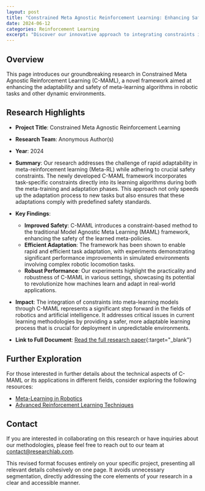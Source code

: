 ```yaml
---
layout: post
title: "Constrained Meta Agnostic Reinforcement Learning: Enhancing Safety and Adaptability"
date: 2024-06-12
categories: Reinforcement Learning
excerpt: "Discover our innovative approach to integrating constraints in meta-reinforcement learning, designed to improve safety and adaptability across various tasks."
---
```


## Overview
This page introduces our groundbreaking research in Constrained Meta Agnostic Reinforcement Learning (C-MAML), a novel framework aimed at enhancing the adaptability and safety of meta-learning algorithms in robotic tasks and other dynamic environments.

## Research Highlights
- **Project Title**: Constrained Meta Agnostic Reinforcement Learning
- **Research Team**: Anonymous Author(s)
- **Year**: 2024
- **Summary**: 
  Our research addresses the challenge of rapid adaptability in meta-reinforcement learning (Meta-RL) while adhering to crucial safety constraints. The newly developed C-MAML framework incorporates task-specific constraints directly into its learning algorithms during both the meta-training and adaptation phases. This approach not only speeds up the adaptation process to new tasks but also ensures that these adaptations comply with predefined safety standards.

- **Key Findings**:
  - **Improved Safety**: C-MAML introduces a constraint-based method to the traditional Model Agnostic Meta Learning (MAML) framework, enhancing the safety of the learned meta-policies.
  - **Efficient Adaptation**: The framework has been shown to enable rapid and efficient task adaptation, with experiments demonstrating significant performance improvements in simulated environments involving complex robotic locomotion tasks.
  - **Robust Performance**: Our experiments highlight the practicality and robustness of C-MAML in various settings, showcasing its potential to revolutionize how machines learn and adapt in real-world applications.

- **Impact**:
  The integration of constraints into meta-learning models through C-MAML represents a significant step forward in the fields of robotics and artificial intelligence. It addresses critical issues in current learning methodologies by providing a safer, more adaptable learning process that is crucial for deployment in unpredictable environments.

- **Link to Full Document**: [Read the full research paper](https://github.com/karamdaaboul/karamdaaboul.github.io/blob/master/assets/praktikum_pdf/Constrained_Meta_Agnostic_Reinforcement_Learning.pdf){:target="_blank"}

## Further Exploration
For those interested in further details about the technical aspects of C-MAML or its applications in different fields, consider exploring the following resources:
- [Meta-Learning in Robotics](https://example.com/meta_learning_robots)
- [Advanced Reinforcement Learning Techniques](https://example.com/advanced_rl_techniques)

## Contact
If you are interested in collaborating on this research or have inquiries about our methodologies, please feel free to reach out to our team at [contact@researchlab.com](mailto:contact@researchlab.com).

This revised format focuses entirely on your specific project, presenting all relevant details cohesively on one page. It avoids unnecessary segmentation, directly addressing the core elements of your research in a clear and accessible manner.